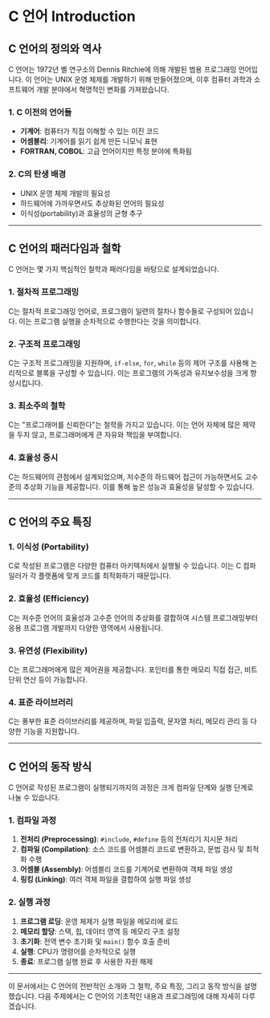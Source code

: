 # C 언어 Introduction

## C 언어의 정의와 역사
C 언어는 1972년 벨 연구소의 Dennis Ritchie에 의해 개발된 범용 프로그래밍 언어입니다. 이 언어는 UNIX 운영 체제를 개발하기 위해 만들어졌으며, 이후 컴퓨터 과학과 소프트웨어 개발 분야에서 혁명적인 변화를 가져왔습니다.

### 1. C 이전의 언어들
- **기계어**: 컴퓨터가 직접 이해할 수 있는 이진 코드
- **어셈블리**: 기계어를 읽기 쉽게 만든 니모닉 표현
- **FORTRAN, COBOL**: 고급 언어이지만 특정 분야에 특화됨

### 2. C의 탄생 배경
- UNIX 운영 체제 개발의 필요성
- 하드웨어에 가까우면서도 추상화된 언어의 필요성
- 이식성(portability)과 효율성의 균형 추구

---

## C 언어의 패러다임과 철학
C 언어는 몇 가지 핵심적인 철학과 패러다임을 바탕으로 설계되었습니다.

### 1. 절차적 프로그래밍
C는 절차적 프로그래밍 언어로, 프로그램이 일련의 절차나 함수들로 구성되어 있습니다. 이는 프로그램 실행을 순차적으로 수행한다는 것을 의미합니다.

### 2. 구조적 프로그래밍
C는 구조적 프로그래밍을 지원하며, `if-else`, `for`, `while` 등의 제어 구조를 사용해 논리적으로 블록을 구성할 수 있습니다. 이는 프로그램의 가독성과 유지보수성을 크게 향상시킵니다.

### 3. 최소주의 철학
C는 "프로그래머를 신뢰한다"는 철학을 가지고 있습니다. 이는 언어 자체에 많은 제약을 두지 않고, 프로그래머에게 큰 자유와 책임을 부여합니다.

### 4. 효율성 중시
C는 하드웨어의 관점에서 설계되었으며, 저수준의 하드웨어 접근이 가능하면서도 고수준의 추상화 기능을 제공합니다. 이를 통해 높은 성능과 효율성을 달성할 수 있습니다.

---

## C 언어의 주요 특징

### 1. 이식성 (Portability)
C로 작성된 프로그램은 다양한 컴퓨터 아키텍처에서 실행될 수 있습니다. 이는 C 컴파일러가 각 플랫폼에 맞게 코드를 최적화하기 때문입니다.

### 2. 효율성 (Efficiency)
C는 저수준 언어의 효율성과 고수준 언어의 추상화를 결합하여 시스템 프로그래밍부터 응용 프로그램 개발까지 다양한 영역에서 사용됩니다.

### 3. 유연성 (Flexibility)
C는 프로그래머에게 많은 제어권을 제공합니다. 포인터를 통한 메모리 직접 접근, 비트 단위 연산 등이 가능합니다.

### 4. 표준 라이브러리
C는 풍부한 표준 라이브러리를 제공하며, 파일 입출력, 문자열 처리, 메모리 관리 등 다양한 기능을 지원합니다.

---

## C 언어의 동작 방식
C 언어로 작성된 프로그램이 실행되기까지의 과정은 크게 컴파일 단계와 실행 단계로 나눌 수 있습니다.

### 1. 컴파일 과정
1. **전처리 (Preprocessing)**: `#include`, `#define` 등의 전처리기 지시문 처리
2. **컴파일 (Compilation)**: 소스 코드를 어셈블리 코드로 변환하고, 문법 검사 및 최적화 수행
3. **어셈블 (Assembly)**: 어셈블리 코드를 기계어로 변환하여 객체 파일 생성
4. **링킹 (Linking)**: 여러 객체 파일을 결합하여 실행 파일 생성

### 2. 실행 과정
1. **프로그램 로딩**: 운영 체제가 실행 파일을 메모리에 로드
2. **메모리 할당**: 스택, 힙, 데이터 영역 등 메모리 구조 설정
3. **초기화**: 전역 변수 초기화 및 `main()` 함수 호출 준비
4. **실행**: CPU가 명령어를 순차적으로 실행
5. **종료**: 프로그램 실행 완료 후 사용한 자원 해제

---

이 문서에서는 C 언어의 전반적인 소개와 그 철학, 주요 특징, 그리고 동작 방식을 설명했습니다. 다음 주제에서는 C 언어의 기초적인 내용과 프로그래밍에 대해 자세히 다루겠습니다.

